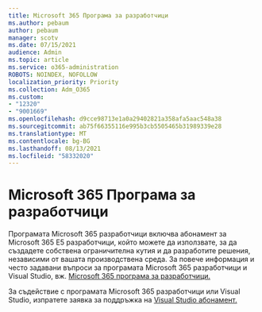 ```yaml
---
title: Microsoft 365 Програма за разработчици
ms.author: pebaum
author: pebaum
manager: scotv
ms.date: 07/15/2021
audience: Admin
ms.topic: article
ms.service: o365-administration
ROBOTS: NOINDEX, NOFOLLOW
localization_priority: Priority
ms.collection: Adm_O365
ms.custom:
- "12320"
- "9001669"
ms.openlocfilehash: d9cce98713e1a0a29402821a358afa5aac548a38
ms.sourcegitcommit: ab75f66355116e995b3cb5505465b31989339e28
ms.translationtype: MT
ms.contentlocale: bg-BG
ms.lasthandoff: 08/13/2021
ms.locfileid: "58332020"
---
```

# <a name="microsoft-365-developer-program"></a>Microsoft 365 Програма за разработчици

Програмата Microsoft 365 разработчици включва абонамент за Microsoft 365 E5 разработчици, който можете да използвате, за да създадете собствена ограничителна кутия и да разработите решения, независими от вашата производствена среда. За повече информация и често задавани въпроси за програмата Microsoft 365 разработчици и Visual Studio, вж. [Microsoft 365 програма за разработчици.](https://docs.microsoft.com/office/developer-program/microsoft-365-developer-program)

За съдействие с програмата Microsoft 365 разработчици или Visual Studio, изпратете заявка за поддръжка на [Visual Studio абонамент.](https://visualstudio.microsoft.com/subscriptions/support/)